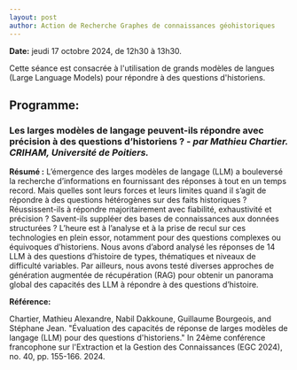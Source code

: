 ```yaml
---
layout: post
author: Action de Recherche Graphes de connaissances géohistoriques
---
```


**Date:** jeudi 17 octobre 2024, de 12h30 à 13h30. 

Cette séance est consacrée à l'utilisation de grands modèles de langues (Large Language Models) pour répondre à des questions d'historiens.

## Programme:

### Les larges modèles de langage peuvent-ils répondre avec précision à des questions d’historiens ? - *par Mathieu Chartier. CRIHAM, Université de Poitiers.*

**Résumé :**
L’émergence des larges modèles de langage (LLM) a bouleversé la recherche d’informations en fournissant des réponses à tout en un temps record. Mais quelles sont leurs forces et leurs limites quand il s’agit de répondre à des questions hétérogènes sur des faits historiques ? Réussissent-ils à répondre majoritairement avec fiabilité, exhaustivité et précision ? Savent-ils suppléer des bases de connaissances aux données structurées ? L’heure est à l’analyse et à la prise de recul sur ces technologies en plein essor, notamment pour des questions complexes ou équivoques d’historiens. Nous avons d’abord analysé les réponses de 14 LLM à des questions d’histoire de types, thématiques et niveaux de difficulté variables. Par ailleurs, nous avons testé diverses approches de génération augmentée de récupération (RAG) pour obtenir un panorama global des capacités des LLM à répondre à des questions d’histoire.

**Référence:** 

Chartier, Mathieu Alexandre, Nabil Dakkoune, Guillaume Bourgeois, and Stéphane Jean. "Évaluation des capacités de réponse de larges modèles de langage (LLM) pour des questions d'historiens." In 24ème conférence francophone sur l'Extraction et la Gestion des Connaissances (EGC 2024), no. 40, pp. 155-166. 2024.
